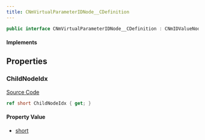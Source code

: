 ```yaml
---
title: CNmVirtualParameterIDNode__CDefinition
---
```


```csharp
public interface CNmVirtualParameterIDNode__CDefinition : CNmIDValueNode__CDefinition, CNmValueNode__CDefinition, CNmGraphNode__CDefinition, ISchemaClass<CNmGraphNode__CDefinition>, ISchemaClass<CNmValueNode__CDefinition>, ISchemaClass<CNmIDValueNode__CDefinition>, ISchemaClass<CNmVirtualParameterIDNode__CDefinition>, ISchemaField, ISchemaClass, INativeHandle
```

#### Implements

## Properties

### ChildNodeIdx

[Source Code](https://github.com/swiftly-solution/swiftlys2/blob/main/managed/src/SwiftlyS2.Generated/Schemas/Interfaces/CNmVirtualParameterIDNode__CDefinition.cs#L17)

```csharp
ref short ChildNodeIdx { get; }
```

#### Property Value

- [short](https://learn.microsoft.com/dotnet/api/system.int16)

